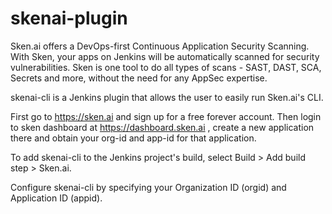 # skenai-plugin
 
Sken.ai offers a DevOps-first Continuous Application Security Scanning. With Sken, your apps on Jenkins will be automatically scanned for security vulnerabilities. Sken is one tool to do all types of scans - SAST, DAST, SCA, Secrets and more, without the need for any AppSec expertise.

skenai-cli is a Jenkins plugin that allows the user to easily run Sken.ai's CLI.

First go to https://sken.ai and sign up for a free forever account. Then login to sken dashboard at https://dashboard.sken.ai , create a new application there and obtain your org-id and app-id for that application.

To add skenai-cli to the Jenkins project's build, select Build > Add build step > Sken.ai.

Configure skenai-cli by specifying your Organization ID (orgid) and Application ID (appid).

